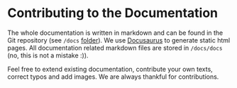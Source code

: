 # Contributing to the Documentation

The whole documentation is written in markdown and can be found in the Git repository (see `/docs` [folder](https://github.com/Sciebo-RDS/Sciebo-RDS/tree/develop/docs)). We use [Docusaurus](https://docusaurus.io) to generate static html pages. All documentation related markdown files are stored in `/docs/docs` (no, this is not a mistake :)).

Feel free to extend existing documentation, contribute your own texts, correct typos and add images. We are always thankful for contributions.